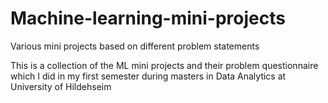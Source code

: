 # Machine-learning-mini-projects
Various mini projects based on different problem statements

This is a collection of the ML mini projects and their problem questionnaire which I did in my first semester during masters in Data Analytics at University of Hildehseim
